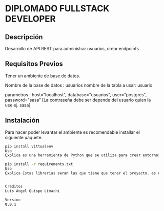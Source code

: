 # DIPLOMADO FULLSTACK DEVELOPER 

## Descripción

Desarrollo de  API REST para administrar usuarios, crear endpoints

## Requisitos Previos

Tener un ambiente de base de datos.

Nombre de la base de datos : usuarios
nombre de la tabla a usar: usuario

parametros :
host="localhost",
database="usuarios",
user="postgres",
password="sasa" [La contraseña debe ser depende del usuario quien la use ej. sasa]

## Instalación

Para hacer poder levantar el ambiente es recomendable installar el siguiente paquete.

```bash
pip install vittualenv
Uso
Explica es una herramienta de Python que se utiliza para crear entornos de desarrollo virtuales aislados. Estos entornos virtuales permiten que los desarrolladores trabajen en proyectos de Python con dependencias específicas sin interferir con otras aplicaciones o proyectos de Python en el mismo sistema. Aquí están algunas de las razones y ventajas para utilizar un entorno virtual.

pip install -r requirements.txt 
Uso
Explica Estas librerias seran las que tiene que tener el proyecto, es una práctica común en el desarrollo de software. Estas librerías son módulos o paquetes de código que otros desarrolladores han creado y que pueden ayudarte a realizar tareas específicas en tus proyectos.


Créditos
Luis Angel Quispe Limachi

Version
0.0.1






